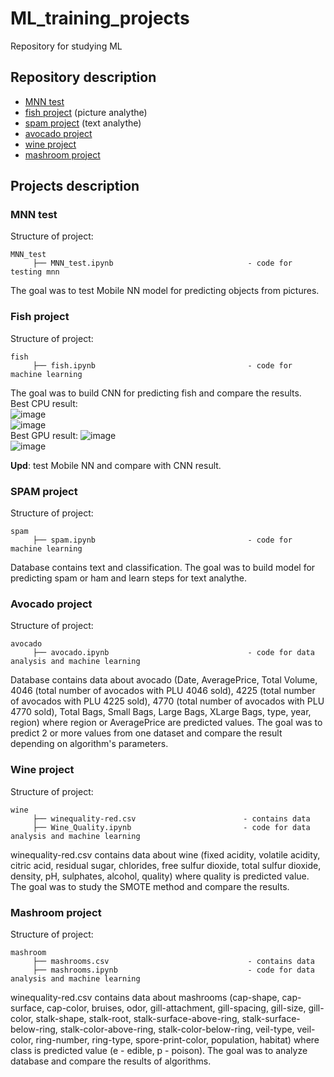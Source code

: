 # ML_training_projects
Repository for studying ML
## Repository description  
* [MNN test](https://github.com/anioki/ML_training_projects#MNN-test "MNN test")
* [fish project](https://github.com/anioki/ML_training_projects#fish-project "fish project") (picture analythe) 
* [spam project](https://github.com/anioki/ML_training_projects#spam-project "spam-project") (text analythe)
* [avocado project](https://github.com/anioki/ML_training_projects#avocado-project "avocado-project")  
* [wine project](https://github.com/anioki/ML_training_projects#wine-project "wine-project")  
* [mashroom project](https://github.com/anioki/ML_training_projects#mashroom-project "mashroom project")  
## Projects description 
### MNN test  
Structure of project:  
```` 
MNN_test 
     ├── MNN_test.ipynb                              - code for testing mnn 
```` 
The goal was to test Mobile NN model for predicting objects from pictures.  
### Fish project  
Structure of project:  
```` 
fish 
     ├── fish.ipynb                                  - code for machine learning 
```` 
The goal was to build CNN for predicting fish and compare the results.  
Best CPU result:  
![image](https://user-images.githubusercontent.com/77074682/122646459-eae8ff00-d127-11eb-932b-82f918a67b95.png)  
![image](https://user-images.githubusercontent.com/77074682/122646484-05bb7380-d128-11eb-84a8-973bbc243cd1.png)  
Best GPU result: 
![image](https://user-images.githubusercontent.com/77074682/122647115-47015280-d12b-11eb-8f9c-d0832de39ae1.png)  
![image](https://user-images.githubusercontent.com/77074682/122647124-52ed1480-d12b-11eb-9d8b-e9b2b92a681e.png)  

__Upd__: test Mobile NN and compare with CNN result.
### SPAM project  
Structure of project:  
```` 
spam 
     ├── spam.ipynb                                  - code for machine learning 
```` 
Database contains text and classification. The goal was to build model for predicting spam or ham and learn steps for text analythe.  
### Avocado project  
Structure of project:  
```` 
avocado
     ├── avocado.ipynb                               - code for data analysis and machine learning 
```` 
Database contains data about avocado (Date, AveragePrice, Total Volume, 4046 (total number of avocados with PLU 4046 sold), 4225 (total number of avocados with PLU 4225 sold), 4770 (total number of avocados with PLU 4770 sold), Total Bags, Small Bags, Large Bags, XLarge Bags, type, year, region) where region or AveragePrice are predicted values. The goal was to predict 2 or more values from one dataset and compare the result depending on algorithm's parameters.
### Wine project  
Structure of project:  
```` 
wine 
     ├── winequality-red.csv                        - contains data  
     ├── Wine_Quality.ipynb                         - code for data analysis and machine learning
```` 
winequality-red.csv contains data about wine (fixed acidity, volatile acidity, citric acid, residual sugar, chlorides, free sulfur dioxide, total sulfur dioxide, density, pH, sulphates, alcohol, quality) where quality is predicted value. The goal was to study the SMOTE method and compare the results.  
 
### Mashroom project  
Structure of project:  
```` 
mashroom 
     ├── mashrooms.csv                               - contains data  
     ├── mashrooms.ipynb                             - code for data analysis and machine learning 
```` 
winequality-red.csv contains data about mashrooms (cap-shape, cap-surface, cap-color, bruises, odor, gill-attachment, gill-spacing, gill-size, gill-color, stalk-shape, stalk-root, stalk-surface-above-ring, stalk-surface-below-ring, stalk-color-above-ring, stalk-color-below-ring, veil-type, veil-color, ring-number, ring-type, spore-print-color, population, habitat) where class is predicted value (e - edible, p - poison). The goal was to analyze database and compare the results of algorithms.  

